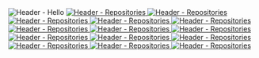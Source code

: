 <picture>
  <source media="(prefers-color-scheme: dark)" srcset="https://readme.2w.vc/images/dark/header_hello.png">
  <img align="top" alt="Header - Hello" src="https://readme.2w.vc/images/light/header_hello.png">
</picture>
<a href="https://git.gold/KR-isamin"><picture>
  <source media="(prefers-color-scheme: dark)" srcset="https://readme.2w.vc/images/dark/header_repositories.png">
  <img align="top" alt="Header - Repositories" src="https://readme.2w.vc/images/light/header_repositories.png">
</picture></a>
<a href="https://archive.codes/krisamin/2w.vc" target="_blank"><picture>
  <source media="(prefers-color-scheme: dark)" srcset="https://readme.2w.vc/images/dark/repository_4.png">
  <img align="top" alt="Header - Repositories" src="https://readme.2w.vc/images/light/repository_4.png">
</picture></a>
<a href="https://archive.codes/krisamin/rooftop-official-landing" target="_blank"><picture>
  <source media="(prefers-color-scheme: dark)" srcset="https://readme.2w.vc/images/dark/repository_82.png">
  <img align="top" alt="Header - Repositories" src="https://readme.2w.vc/images/light/repository_82.png">
</picture></a>
<a href="https://archive.codes/krisamin/dimigomeal" target="_blank"><picture>
  <source media="(prefers-color-scheme: dark)" srcset="https://readme.2w.vc/images/dark/repository_84.png">
  <img align="top" alt="Header - Repositories" src="https://readme.2w.vc/images/light/repository_84.png">
</picture></a>
<a href="https://archive.codes/krisamin/surfing" target="_blank"><picture>
  <source media="(prefers-color-scheme: dark)" srcset="https://readme.2w.vc/images/dark/repository_34.png">
  <img align="top" alt="Header - Repositories" src="https://readme.2w.vc/images/light/repository_34.png">
</picture></a>
<a href="https://archive.codes/krisamin/surfing-back" target="_blank"><picture>
  <source media="(prefers-color-scheme: dark)" srcset="https://readme.2w.vc/images/dark/repository_38.png">
  <img align="top" alt="Header - Repositories" src="https://readme.2w.vc/images/light/repository_38.png">
</picture></a>
<a href="https://archive.codes/krisamin/stunup" target="_blank"><picture>
  <source media="(prefers-color-scheme: dark)" srcset="https://readme.2w.vc/images/dark/repository_106.png">
  <img align="top" alt="Header - Repositories" src="https://readme.2w.vc/images/light/repository_106.png">
</picture></a>
<a href="https://archive.codes/krisamin/ruku.team" target="_blank"><picture>
  <source media="(prefers-color-scheme: dark)" srcset="https://readme.2w.vc/images/dark/repository_105.png">
  <img align="top" alt="Header - Repositories" src="https://readme.2w.vc/images/light/repository_105.png">
</picture></a>
<a href="https://archive.codes/krisamin/cresent.team" target="_blank"><picture>
  <source media="(prefers-color-scheme: dark)" srcset="https://readme.2w.vc/images/dark/repository_104.png">
  <img align="top" alt="Header - Repositories" src="https://readme.2w.vc/images/light/repository_104.png">
</picture></a>
<a href="https://archive.codes/krisamin/dimigomeal-back" target="_blank"><picture>
  <source media="(prefers-color-scheme: dark)" srcset="https://readme.2w.vc/images/dark/repository_83.png">
  <img align="top" alt="Header - Repositories" src="https://readme.2w.vc/images/light/repository_83.png">
</picture></a>
<a href="https://archive.codes/krisamin/dubidubab" target="_blank"><picture>
  <source media="(prefers-color-scheme: dark)" srcset="https://readme.2w.vc/images/dark/repository_25.png">
  <img align="top" alt="Header - Repositories" src="https://readme.2w.vc/images/light/repository_25.png">
</picture></a>
<a href="https://archive.codes/krisamin/morse" target="_blank"><picture>
  <source media="(prefers-color-scheme: dark)" srcset="https://readme.2w.vc/images/dark/repository_16.png">
  <img align="top" alt="Header - Repositories" src="https://readme.2w.vc/images/light/repository_16.png">
</picture></a>
<a href="https://archive.codes/krisamin/youmefire" target="_blank"><picture>
  <source media="(prefers-color-scheme: dark)" srcset="https://readme.2w.vc/images/dark/repository_7.png">
  <img align="top" alt="Header - Repositories" src="https://readme.2w.vc/images/light/repository_7.png">
</picture></a>
<a href="https://archive.codes/krisamin/portfolio" target="_blank"><picture>
  <source media="(prefers-color-scheme: dark)" srcset="https://readme.2w.vc/images/dark/repository_5.png">
  <img align="top" alt="Header - Repositories" src="https://readme.2w.vc/images/light/repository_5.png">
</picture></a>